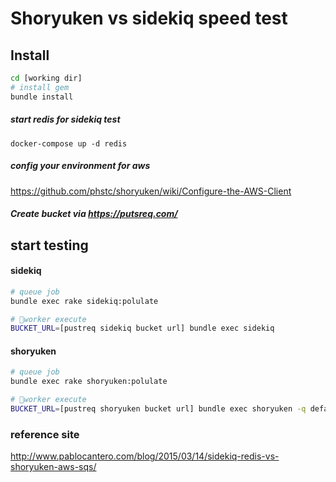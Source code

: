 # Shoryuken vs sidekiq speed test

## Install

```bash
cd [working dir]
# install gem
bundle install
```

##### start redis for sidekiq test

```
docker-compose up -d redis
```

##### config your environment for aws

https://github.com/phstc/shoryuken/wiki/Configure-the-AWS-Client

##### Create bucket via https://putsreq.com/

## start testing

#### sidekiq

```bash
# queue job
bundle exec rake sidekiq:polulate

# worker execute
BUCKET_URL=[pustreq sidekiq bucket url] bundle exec sidekiq
```

#### shoryuken

```bash
# queue job
bundle exec rake shoryuken:polulate

# worker execute
BUCKET_URL=[pustreq shoryuken bucket url] bundle exec shoryuken -q default -r ./app/workers/shoryuken_worker.rb
```



### reference site

http://www.pablocantero.com/blog/2015/03/14/sidekiq-redis-vs-shoryuken-aws-sqs/